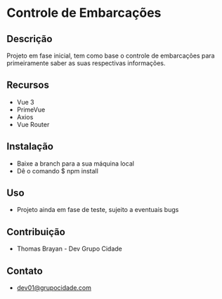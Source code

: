 # Controle de Embarcações



## Descrição

Projeto em fase inicial, tem como base o controle de embarcações para primeiramente saber as suas respectivas informações.

## Recursos

- Vue 3
- PrimeVue
- Axios
- Vue Router

## Instalação

- Baixe a branch para a sua máquina local
- Dê o comando $ npm install

## Uso

- Projeto ainda em fase de teste, sujeito a eventuais bugs

## Contribuição

- Thomas Brayan - Dev Grupo Cidade


## Contato

- dev01@grupocidade.com
